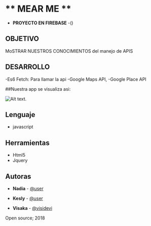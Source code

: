 
# ** MEAR ME **
- **PROYECTO EN FIREBASE** -()

##  **OBJETIVO**
MoSTRAR NUESTROS CONOCIMIENTOS del manejo de APIS

##  **DESARROLLO**

-Es6 Fetch: Para llamar la api
-Google Maps API, -Google Place API

##Nuestra app se visualiza asi:


![Alt text](assets/img/scree2.jpeg).

##  Lenguaje 
- javascript

##  Herramientas

- Html5
- Jquery

## Autoras
- **Nadia** - [@user](https://github.com/user)
- **Kesly** - [@user](https://github.com/user)

- **Visaka** - [@visidevi](https://github.com/visidevi)



Open source; 2018
